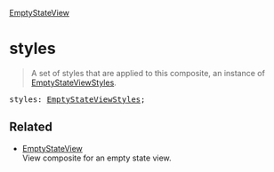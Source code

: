 [EmptyStateView](EmptyStateView.md)

# styles

> A set of styles that are applied to this composite, an instance of [EmptyStateViewStyles](EmptyStateViewStyles.md).

<pre class="docgen_signature">styles: <a href="EmptyStateViewStyles.md">EmptyStateViewStyles</a>;</pre>

## Related

- [<!--{ref:class}-->EmptyStateView](EmptyStateView.md) \
    View composite for an empty state view.
